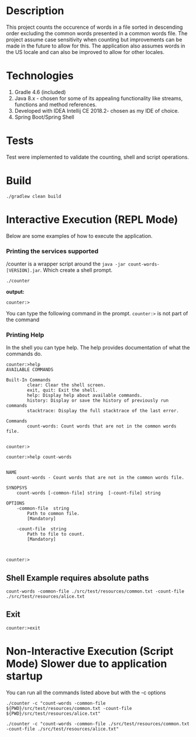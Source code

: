 # Description

This project counts the occurence of words in a file sorted in descending order excluding the common
words presented in a common words file. The project assume case sensitivity when counting but improvements
can be made in the future to allow for this. The application also assumes words in the US locale
and can also be improved to allow for other locales.

# Technologies
1. Gradle 4.6 (included)
2. Java 8.x - chosen for some of its appealing functionality like streams, functions and method references.
3. Developed with IDEA Intellij CE 2018.2- chosen as my IDE of choice.
4. Spring Boot/Spring Shell

# Tests

Test were implemented to validate the counting, shell and script operations.

# Build

```
./gradlew clean build
```

# Interactive Execution (REPL Mode)
Below are some examples of how to execute the application.

### Printing the services supported

/counter is a wrapper script around the `java -jar count-words-[VERSION].jar`. Which
create a shell prompt.


```
./counter
```

**output:**

```
counter:>
````


You can type the following command in the prompt. `counter:>` is not part of the command

### Printing Help

In the shell you can type help. The help provides documentation of what the commands do.

```
counter:>help
AVAILABLE COMMANDS

Built-In Commands
        clear: Clear the shell screen.
        exit, quit: Exit the shell.
        help: Display help about available commands.
        history: Display or save the history of previously run commands
        stacktrace: Display the full stacktrace of the last error.

Commands
        count-words: Count words that are not in the common words file.


counter:>

```

```
counter:>help count-words


NAME
	count-words - Count words that are not in the common words file.

SYNOPSYS
	count-words [-common-file] string  [-count-file] string

OPTIONS
	-common-file  string
		Path to common file.
		[Mandatory]

	-count-file  string
		Path to file to count.
		[Mandatory]



counter:>

```

## Shell Example requires absolute paths

`count-words -common-file ./src/test/resources/common.txt -count-file ./src/test/resources/alice.txt`

## Exit

`counter:>exit`

# Non-Interactive Execution (Script Mode) Slower due to application startup

You can run all the commands listed above but with the -c options

```
./counter -c "count-words -common-file ${PWD}/src/test/resources/common.txt -count-file ${PWD}/src/test/resources/alice.txt"
```

```
./counter -c "count-words -common-file ./src/test/resources/common.txt -count-file ./src/test/resources/alice.txt"
```